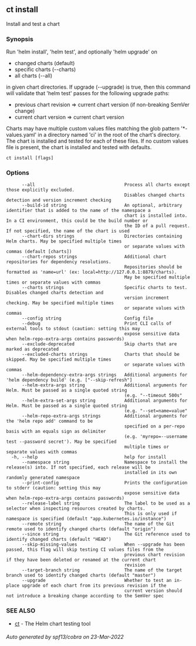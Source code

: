 ## ct install

Install and test a chart

### Synopsis

Run 'helm install', 'helm test', and optionally 'helm upgrade' on

* changed charts (default)
* specific charts (--charts)
* all charts (--all)

in given chart directories. If upgrade (--upgrade) is true, then this
command will validate that 'helm test' passes for the following upgrade paths:

* previous chart revision => current chart version (if non-breaking SemVer change)
* current chart version => current chart version

Charts may have multiple custom values files matching the glob pattern
'*-values.yaml' in a directory named 'ci' in the root of the chart's
directory. The chart is installed and tested for each of these files.
If no custom values file is present, the chart is installed and
tested with defaults.

```
ct install [flags]
```

### Options

```
      --all                                  Process all charts except those explicitly excluded.
                                             Disables changed charts detection and version increment checking
      --build-id string                      An optional, arbitrary identifier that is added to the name of the namespace a
                                             chart is installed into. In a CI environment, this could be the build number or
                                             the ID of a pull request. If not specified, the name of the chart is used
      --chart-dirs strings                   Directories containing Helm charts. May be specified multiple times
                                             or separate values with commas (default [charts])
      --chart-repos strings                  Additional chart repositories for dependency resolutions.
                                             Repositories should be formatted as 'name=url' (ex: local=http://127.0.0.1:8879/charts).
                                             May be specified multiple times or separate values with commas
      --charts strings                       Specific charts to test. Disables changed charts detection and
                                             version increment checking. May be specified multiple times
                                             or separate values with commas
      --config string                        Config file
      --debug                                Print CLI calls of external tools to stdout (caution: setting this may
                                             expose sensitive data when helm-repo-extra-args contains passwords)
      --exclude-deprecated                   Skip charts that are marked as deprecated
      --excluded-charts strings              Charts that should be skipped. May be specified multiple times
                                             or separate values with commas
      --helm-dependency-extra-args strings   Additional arguments for 'helm dependency build' (e.g. ["--skip-refresh"]
      --helm-extra-args string               Additional arguments for Helm. Must be passed as a single quoted string
                                             (e.g. "--timeout 500s"
      --helm-extra-set-args string           Additional arguments for Helm. Must be passed as a single quoted string
                                             (e.g. "--set=name=value"
      --helm-repo-extra-args strings         Additional arguments for the 'helm repo add' command to be
                                             specified on a per-repo basis with an equals sign as delimiter
                                             (e.g. 'myrepo=--username test --password secret'). May be specified
                                             multiple times or separate values with commas
  -h, --help                                 help for install
      --namespace string                     Namespace to install the release(s) into. If not specified, each release will be
                                             installed in its own randomly generated namespace
      --print-config                         Prints the configuration to stderr (caution: setting this may
                                             expose sensitive data when helm-repo-extra-args contains passwords)
      --release-label string                 The label to be used as a selector when inspecting resources created by charts.
                                             This is only used if namespace is specified (default "app.kubernetes.io/instance")
      --remote string                        The name of the Git remote used to identify changed charts (default "origin")
      --since string                         The Git reference used to identify changed charts (default "HEAD")
      --skip-missing-values                  When --upgrade has been passed, this flag will skip testing CI values files from the
                                             previous chart revision if they have been deleted or renamed at the current chart
                                             revision
      --target-branch string                 The name of the target branch used to identify changed charts (default "master")
      --upgrade                              Whether to test an in-place upgrade of each chart from its previous revision if the
                                             current version should not introduce a breaking change according to the SemVer spec
```

### SEE ALSO

* [ct](ct.md)	 - The Helm chart testing tool

###### Auto generated by spf13/cobra on 23-Mar-2022
